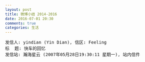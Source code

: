 ```yaml
---
layout: post
title: 微博小结 2014-2016
date: 2016-07-01 20:30
comments: true
categories: 生活
---
```

<pre>
发信人: yindian (Yin Dian), 信区: Feeling 
标  题: 快车的回忆 
发信站: 瀚海星云 (2007年05月28日19:30:11 星期一), 站内信件 
</pre>
